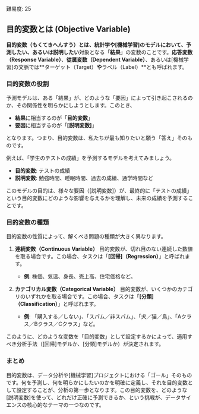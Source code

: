 [//]: # (目的変数)
難易度: 25

## 目的変数とは (Objective Variable)

**目的変数（もくてきへんすう）**とは、統計学や[機械学習]のモデルにおいて、**予測したい**、あるいは**説明したい**対象となる「**結果**」の変数のことです。**応答変数（Response Variable）**、**従属変数（Dependent Variable）**、あるいは[機械学習]の文脈では**ターゲット（Target）**や**ラベル（Label）**とも呼ばれます。

### 目的変数の役割

予測モデルは、ある「結果」が、どのような「要因」によって引き起こされるのか、その関係性を明らかにしようとします。このとき、

-   **結果**に相当するのが「**目的変数**」
-   **要因**に相当するのが「**[説明変数]**」

となります。つまり、目的変数は、私たちが最も知りたいと願う「答え」そのものです。

例えば、「学生のテストの成績」を予測するモデルを考えてみましょう。

-   **目的変数**: テストの成績
-   **説明変数**: 勉強時間、睡眠時間、過去の成績、通学時間など

このモデルの目的は、様々な要因（[説明変数]）が、最終的に「テストの成績」という目的変数にどのような影響を与えるかを理解し、未来の成績を予測することです。

### 目的変数の種類

目的変数の性質によって、解くべき問題の種類が大きく異なります。

1.  **連続変数（Continuous Variable）**
    目的変数が、切れ目のない連続した数値を取る場合です。この場合、タスクは「**[回帰]（Regression）**」と呼ばれます。
    -   **例**: 株価、気温、身長、売上高、住宅価格など。

2.  **カテゴリカル変数（Categorical Variable）**
    目的変数が、いくつかのカテゴリのいずれかを取る場合です。この場合、タスクは「**[分類]（Classification）**」と呼ばれます。
    -   **例**: 「購入する／しない」、「スパム／非スパム」、「犬／猫／鳥」、「Aクラス／Bクラス／Cクラス」など。

このように、どのような変数を「目的変数」として設定するかによって、適用すべき分析手法（[回帰]モデルか、[分類]モデルか）が決定されます。

### まとめ

目的変数は、データ分析や[機械学習]プロジェクトにおける「ゴール」そのものです。何を予測し、何を明らかにしたいのかを明確に定義し、それを目的変数として設定することが、分析の第一歩となります。この目的変数を、どのような[説明変数]を使って、どれだけ正確に予測できるか、という挑戦が、データサイエンスの核心的なテーマの一つなのです。